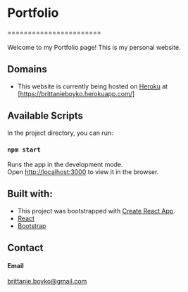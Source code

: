 # Portfolio
======================= <br /><br />
Welcome to my Portfolio page! This is my personal website.

## Domains
* This website is currently being hosted on [Heroku](https://heroku.com/) at [https://brittanieboyko.herokuapp.com/]


## Available Scripts

In the project directory, you can run:

### `npm start`

Runs the app in the development mode.<br />
Open [http://localhost:3000](http://localhost:3000) to view it in the browser.


## Built with:
* This project was bootstrapped with [Create React App](https://github.com/facebook/create-react-app).
* [React](https://reactjs.org/)
* [Bootstrap](https://getbootstrap.com/)


## Contact
#### Email <br />
brittanie.boyko@gmail.com
